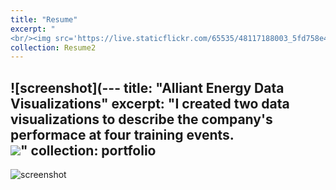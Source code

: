 ```yaml
---
title: "Resume"
excerpt: "
<br/><img src='https://live.staticflickr.com/65535/48117188003_5fd758e4cc_o.png'>"
collection: Resume2
---
```

![screenshot](---
title: "Alliant Energy Data Visualizations"
excerpt: "I created two data visualizations to describe the company's performace at four training events.
<br/><img src='https://live.staticflickr.com/65535/48117188003_5fd758e4cc_o.png'>"
collection: portfolio
---
![screenshot](https://live.staticflickr.com/65535/48467088407_1b19f390eb_b.jpg)
